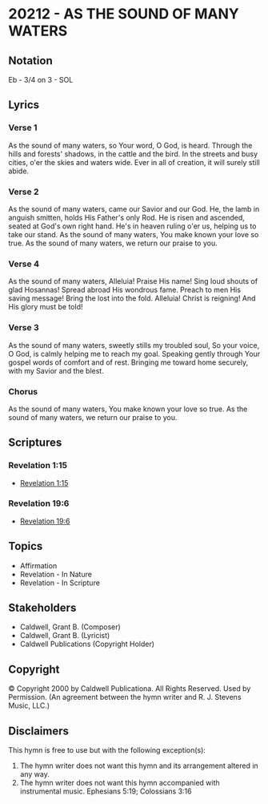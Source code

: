 # 20212 - AS THE SOUND OF MANY WATERS

## Notation

Eb - 3/4 on 3 - SOL

## Lyrics

### Verse 1

As the sound of many waters, so Your word, O God, is heard. Through the hills and forests' shadows, in the cattle and the bird. In the streets and busy cities, o'er the skies and waters wide. Ever in all of creation, it will surely still abide.

### Verse 2

As the sound of many waters, came our Savior and our God. He, the lamb in anguish smitten, holds His Father's only Rod. He is risen and ascended, seated at God's own right hand. He's in heaven ruling o'er us, helping us to take our stand. As the sound of many waters, You make known your love so true. As the sound of many waters, we return our praise to you.

### Verse 4

As the sound of many waters, Alleluia! Praise His name! Sing loud shouts of glad Hosannas! Spread abroad His wondrous fame. Preach to men His saving message! Bring the lost into the fold. Alleluia! Christ is reigning! And His glory must be told!

### Verse 3

As the sound of many waters, sweetly stills my troubled soul, So your voice, O God, is calmly helping me to reach my goal. Speaking gently through Your gospel words of comfort and of rest. Bringing me toward home securely, with my Savior and the blest.

### Chorus

As the sound of many waters, You make known your love so true. As the sound of many waters, we return our praise to you.


## Scriptures

### Revelation 1:15

- [Revelation 1:15](https://www.biblegateway.com/passage/?search=Revelation%201%3A15)

### Revelation 19:6

- [Revelation 19:6](https://www.biblegateway.com/passage/?search=Revelation%2019%3A6)


## Topics

- Affirmation
- Revelation - In Nature
- Revelation - In Scripture

## Stakeholders

- Caldwell, Grant B. (Composer)
- Caldwell, Grant B. (Lyricist)
- Caldwell Publications (Copyright Holder)

## Copyright

© Copyright 2000 by Caldwell Publicationa. All Rights Reserved. Used by Permission.
(An agreement between the hymn writer and R. J. Stevens Music, LLC.)

## Disclaimers

This hymn is free to use but with the following exception(s):
1. The hymn writer does not want this hymn and its arrangement altered in any way.
2. The hymn writer does not want this hymn accompanied with instrumental music.
Ephesians 5:19; Colossians 3:16

